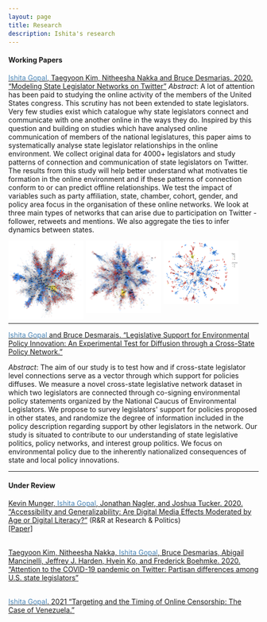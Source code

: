 ```yaml
---
layout: page
title: Research
description: Ishita's research
---
```


#### Working Papers 
<u><span style="color:SteelBlue">Ishita Gopal</span>, Taegyoon Kim, Nitheesha Nakka and Bruce Desmarias. 2020. “Modeling State Legislator Networks on Twitter”</u>
*Abstract*: A lot of attention has been paid to studying the online activity of the members of the United States congress. This scrutiny has not been extended to state legislators. Very few studies exist which catalogue why state legislators connect and communicate with one another online in the ways they do. Inspired by this question and building on studies which have analysed online communication of members of the national legislatures, this paper aims to systematically analyse state legislator relationships in the online environment. We collect original data for 4000+ legislators and study patterns of connection and communication of state legislators on Twitter. The results from this study will help better understand what motivates tie formation in the online environment and if these patterns of connection conform to or can predict offline relationships. We test the impact of variables such as party affiliation, state, chamber, cohort, gender, and policy area focus in the organisation of these online networks. We look at three main types of networks that can arise due to participation on Twitter - follower, retweets and mentions. We also aggregate the ties to infer dynamics between states.

<img src="../pages/research_img/follower_net.png" style="float: left; width: 30%; margin-right: 1%; margin-bottom: 0.5em;">
<img src="../pages/research_img/mentions_net.png" style="float: left; width: 30%; margin-right: 1%; margin-bottom: 0.5em;">
<img src="../pages/research_img/rt_net.png" style="float: left; width: 30%; margin-right: 1%; margin-bottom: 0.5em;">
<p style="clear: both;">

<hr>

<u><span style="color:SteelBlue">Ishita Gopal</span> and Bruce Desmarais. “Legislative Support for Environmental Policy Innovation: An Experimental Test for Diffusion through a Cross-State Policy Network.”</u> <br/> 

<i>Abstract</i>: The aim of our study is to test how and if cross-state legislator level connections serve as a vector through which support for policies diffuses. We measure a novel cross-state legislative network dataset in which two legislators are connected through co-signing environmental policy statements organized by the National Caucus of Environmental Legislators. We propose to survey legislators' support for policies proposed in other states, and randomize the degree of information included in the policy description regarding support by other legislators in the network. Our study is situated to contribute to our understanding of state legislative politics, policy networks, and interest group politics. We focus on environmental policy due to the inherently nationalized consequences of state and local policy innovations. 

<hr>

<h4> Under Review </h4>

<u>Kevin Munger, <span style="color:SteelBlue">Ishita Gopal</span>, Jonathan Nagler, and Joshua Tucker. 2020. “Accessibility and Generalizability: Are Digital Media Effects Moderated by Age or Digital Literacy?”</u> (R&R at Research & Politics)<br/>
<a href="https://osf.io/9ftxc/"> [Paper] </a> <br/> <br/>
    
<u>Taegyoon Kim, Nitheesha Nakka, <span style="color:SteelBlue">Ishita Gopal</span>, Bruce Desmarias, Abigail Mancinelli, Jeffrey J. Harden, Hyein Ko, and Frederick Boehmke. 2020. “Attention to the COVID-19 pandemic on Twitter: Partisan differences among U.S. state legislators”</u> <br/> <br/>


<u><span style="color:SteelBlue">Ishita Gopal</span>. 2021 “Targeting and the Timing of Online Censorship: The Case of Venezuela.”</u> <br/> <br/>

    
    
    
    
 

<!--  ##### <u>“Modeling State Legislator Networks on Twitter”</u>



<!-- [click here for the most recent version of the paper]({{ BASE_PATH}}/pages/working_papers/sample-working-paper.pdf) -->


<!-- Note: this is how to write a comment in HTML. Everything in here won't show up on your webpage.-->

<!--
To increase the size of the title, use fewer # in front of the paper title.
To decrease the size of the title, use more #. 
To remove the italics, remove the * before and after the description
To remove the underline from the title, remove the <u> tags (<u> and </u>)
-->

<!--
<figure>
    <img src="../pages/research_img/follower_net.png" alt="follower" width="50%" class="center"/>
    <figcaption> Follower Network </figcaption>
</figure> -->

